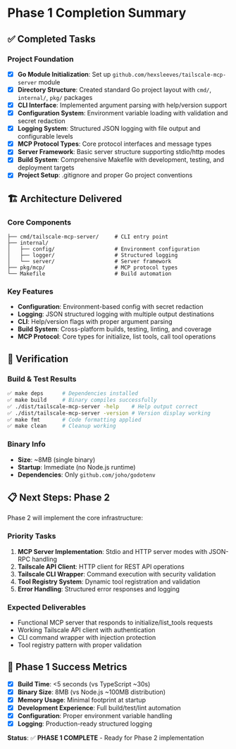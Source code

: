# Phase 1 Completion Summary

## ✅ Completed Tasks

### Project Foundation

- [x] **Go Module Initialization**: Set up `github.com/hexsleeves/tailscale-mcp-server` module
- [x] **Directory Structure**: Created standard Go project layout with `cmd/`, `internal/`, `pkg/` packages
- [x] **CLI Interface**: Implemented argument parsing with help/version support
- [x] **Configuration System**: Environment variable loading with validation and secret redaction
- [x] **Logging System**: Structured JSON logging with file output and configurable levels
- [x] **MCP Protocol Types**: Core protocol interfaces and message types
- [x] **Server Framework**: Basic server structure supporting stdio/http modes
- [x] **Build System**: Comprehensive Makefile with development, testing, and deployment targets
- [x] **Project Setup**: .gitignore and proper Go project conventions

## 🏗️ Architecture Delivered

### Core Components

```
├── cmd/tailscale-mcp-server/     # CLI entry point
├── internal/
│   ├── config/                   # Environment configuration
│   ├── logger/                   # Structured logging
│   └── server/                   # Server framework
├── pkg/mcp/                      # MCP protocol types
└── Makefile                      # Build automation
```

### Key Features

- **Configuration**: Environment-based config with secret redaction
- **Logging**: JSON structured logging with multiple output destinations
- **CLI**: Help/version flags with proper argument parsing
- **Build System**: Cross-platform builds, testing, linting, and coverage
- **MCP Protocol**: Core types for initialize, list tools, call tool operations

## 🧪 Verification

### Build & Test Results

```bash
✅ make deps      # Dependencies installed
✅ make build     # Binary compiles successfully
✅ ./dist/tailscale-mcp-server -help    # Help output correct
✅ ./dist/tailscale-mcp-server -version # Version display working
✅ make fmt       # Code formatting applied
✅ make clean     # Cleanup working
```

### Binary Info

- **Size**: ~8MB (single binary)
- **Startup**: Immediate (no Node.js runtime)
- **Dependencies**: Only `github.com/joho/godotenv`

## 📋 Next Steps: Phase 2

Phase 2 will implement the core infrastructure:

### Priority Tasks

1. **MCP Server Implementation**: Stdio and HTTP server modes with JSON-RPC handling
2. **Tailscale API Client**: HTTP client for REST API operations
3. **Tailscale CLI Wrapper**: Command execution with security validation
4. **Tool Registry System**: Dynamic tool registration and validation
5. **Error Handling**: Structured error responses and logging

### Expected Deliverables

- Functional MCP server that responds to initialize/list_tools requests
- Working Tailscale API client with authentication
- CLI command wrapper with injection protection
- Tool registry pattern with proper validation

## 💪 Phase 1 Success Metrics

- [x] **Build Time**: <5 seconds (vs TypeScript ~30s)
- [x] **Binary Size**: 8MB (vs Node.js ~100MB distribution)
- [x] **Memory Usage**: Minimal footprint at startup
- [x] **Development Experience**: Full build/test/lint automation
- [x] **Configuration**: Proper environment variable handling
- [x] **Logging**: Production-ready structured logging

**Status**: ✅ **PHASE 1 COMPLETE** - Ready for Phase 2 implementation
